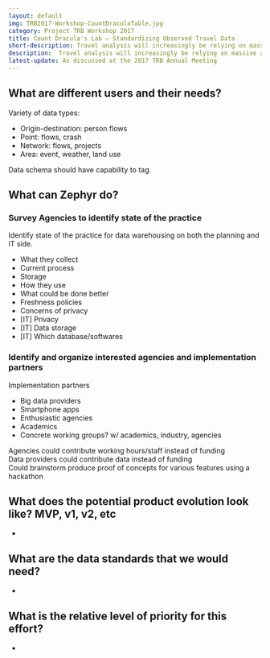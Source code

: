 ```yaml
---
layout: default
img: TRB2017-Workshop-CountDraculaTable.jpg
category: Project TRB Workshop 2017
title: Count Dracula's Lab – Standardizing Observed Travel Data
short-description: Travel analysis will increasingly be relying on massive amounts of data collected using imperfect and inconsistent methods. Yet data wrangling can easily eat up a lot of bandwidth or budget.  This team explored if it would be helpful for Zephyr to incubate an open-source data wrangling interface.
description:  Travel analysis will increasingly be relying on massive amounts of data collected using imperfect and inconsistent methods. Agencies and consultants that have the bandwidth for utilizing these data sources undertake a significant amount of start-up time in wrangling the data, while others rely on either data providers, who typically do not divulge their methods, or consultants, who often are doing the same thing over and over again, reducing efficiency. Some agencies like SFCTA have developed nascent open source tools to store and wrangle data and interface with travel models, such as “CountDracula.” However, public agencies are not good owners of open source products. This project would (A) create standardized data schema for observed travel data; (B) build upon the CountDracula data management tool; (C) extend CountDracula to add a “Count Dracula’s Lab” which would add data fusion and cleaning features; and (D) extend CountDracula’s visualization features to be more public facing.
latest-update: As discussed at the 2017 TRB Annual Meeting
---
```


## What are different users and their needs?

Variety of data types:

- Origin-destination: person flows  
- Point: flows, crash  
- Network: flows, projects  
- Area: event, weather, land use  

Data schema should have capability to tag.

## What can Zephyr do?
### Survey Agencies to identify state of the practice

Identify state of the practice for data warehousing on both the planning and IT side.

- What they collect
- Current process
- Storage
- How they use
- What could be done better
- Freshness policies
- Concerns of privacy
- [IT] Privacy
- [IT] Data storage
- [IT] Which database/softwares

### Identify and organize interested agencies and implementation partners

Implementation partners
-	Big data providers 
-	Smartphone apps
-	Enthusiastic agencies
-   Academics
-	Concrete working groups? w/ academics, industry, agencies

Agencies could contribute working hours/staff instead of funding  
Data providers could contribute data instead of funding  
Could brainstorm produce proof of concepts for various features using a hackathon  


## What does the potential product evolution look like? MVP, v1, v2, etc

-

## What are the data standards that we would need?

- 

## What is the relative level of priority for this effort?

-





